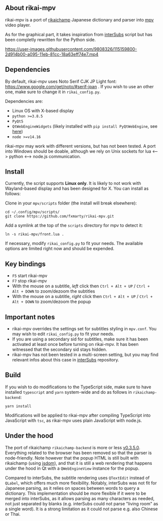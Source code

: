 ## About rikai-mpv

rikai-mpv is a port of [rikaichamp](https://github.com/birtles/rikaichamp) Japanese dictionary and parser into [mpv](https://github.com/mpv-player/mpv) video player.

As for the graphical part, it takes inspiration from [interSubs](https://github.com/oltodosel/interSubs) script but has been completly rewritten for the Python side. 


https://user-images.githubusercontent.com/9808326/115159800-2d914b00-a095-11eb-81cc-18a63eff74e7.mp4


## Dependencies

By default, rikai-mpv uses Noto Serif CJK JP Light font: https://www.google.com/get/noto/#serif-jpan . If you wish to use an other one, make sure to change it in `rikai_config.py`.

Dependencies are:

* Linux OS with X-based display
* `python >=3.8.5`
* `PyQt5`
* `QtWebEngineWidgets` (likely installed with `pip install PyQtWebEngine`, see [here](https://stackoverflow.com/a/54947671/4370080))
* `node >=v14.16`

rikai-mpv may work with different versions, but has not been tested. A port into Windows should be doable, although we rely on Unix sockets for lua <--> python <--> node.js communication.

## Install

Currently, the script supports **Linux only**. It is likely to not work with Wayland-based display and has been designed for X. You can install as follows:

Clone in your `mpv/scripts` folder (the install will break elsewhere):

```
cd ~/.config/mpv/scripts/
git clone https://github.com/fxmarty/rikai-mpv.git
```

Add a symlink at the top of the `scripts` directory for mpv to detect it:
```
ln -s rikai-mpv/front.lua .
```

If necessary, modify `rikai_config.py` to fit your needs. The available options are limited right now and should be expended.

## Key bindings

* `F5` start rikai-mpv
* `F7` stop rikai-mpv
* With the mouse on a subtitle, *left* click then `Ctrl + Alt + UP` / `Ctrl + Alt + DOWN` to zoom/dezoom the subtitles
* With the mouse on a subtitle, *right* click then `Ctrl + Alt + UP` / `Ctrl + Alt + DOWN` to zoom/dezoom the popup

## Important notes

* rikai-mpv overrides the settings set for subtitles styling in `mpv.conf`. You may wish to edit `rikai_config.py` to fit your needs.
* If you are using a secondary sid for subtitles, make sure it has been activated at least once before turning on rikai-mpv. It has been witnessed that the secondary sid stays hidden.
* rikai-mpv has not been tested in a multi-screen setting, but you may find relevant infos about this case in [interSubs](https://github.com/oltodosel/interSubs) repository.

## Build

If you wish to do modifications to the TypeScript side, make sure to have installed `typescript` and `yarn` system-wide and do as follows in `rikaichamp-backend`:

```
yarn install
```

Modifications will be applied to rikai-mpv after compiling TypeScript into JavaScript with `tsc`, as rikai-mpv uses plain JavaScript with node.js.

## Under the hood

The port of rikaichamp `rikaichamp-backend` is more or less [v0.3.5.0](https://github.com/birtles/rikaichamp/releases/tag/v0.3.5). Everything related to the browser has been removed so that the parser is node-friendly. Note however that the popup HTML is still built with rikaichamp (using [jsdom](https://github.com/jsdom/jsdom)), and that it is still a web rendering that happens under the hood in Qt with a `QWebEngineView` instance for the popup.

Compared to interSubs, the subtitle rendering uses `QTextEdit` instead of `QLabel`, which offers much more flexibility. Notably, interSubs was not fit for Japanese parsing, as it relies on spaces between words to query a dictionary. This implementation should be more flexible if it were to be merged into interSubs, as it allows parsing as many characters as needed, not just separated by blanks (e.g. interSubs could not parse "living room" as a single word). It is a strong limitation as it could not parse e.g. also Chinese or Thai.
